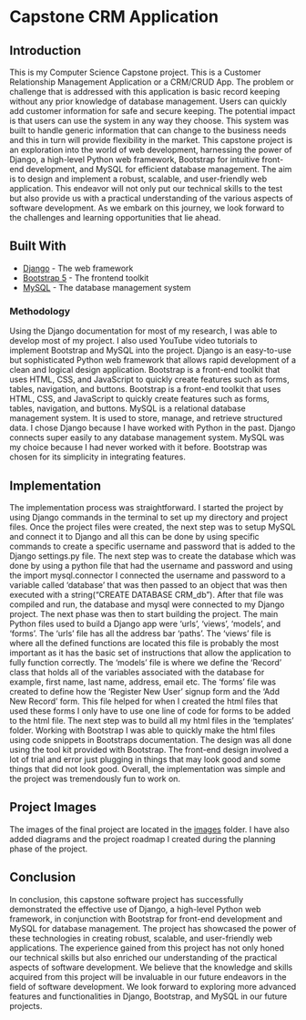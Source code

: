 # Capstone CRM Application
## Introduction
This is my Computer Science Capstone project. This is a Customer Relationship Management Application or a CRM/CRUD App. The problem or challenge that is addressed with this application is basic record keeping without any prior knowledge of database management. Users can quickly add customer information for safe and secure keeping. The potential impact is that users can use the system in any way they choose. This system was built to handle generic information that can change to the business needs and this in turn will provide flexibility in the market. This capstone project is an exploration into the world of web development, harnessing the power of Django, a high-level Python web framework, Bootstrap for intuitive front-end development, and MySQL for efficient database management. The aim is to design and implement a robust, scalable, and user-friendly web application. This endeavor will not only put our technical skills to the test but also provide us with a practical understanding of the various aspects of software development. As we embark on this journey, we look forward to the challenges and learning opportunities that lie ahead.
## Built With
* [Django](https://www.djangoproject.com/) - The web framework
* [Bootstrap 5](https://getbootstrap.com/docs/5.3/getting-started/introduction/) - The frontend toolkit
* [MySQL](https://www.mysql.com/) - The database management system
### Methodology
Using the Django documentation for most of my research, I was able to develop most of my project. I also used YouTube video tutorials to implement Bootstrap and MySQL into the project. Django is an easy-to-use but sophisticated Python web framework that allows rapid development of a clean and logical design application. Bootstrap is a front-end toolkit that uses HTML, CSS, and JavaScript to quickly create features such as forms, tables, navigation, and buttons. Bootstrap is a front-end toolkit that uses HTML, CSS, and JavaScript to quickly create features such as forms, tables, navigation, and buttons. MySQL is a relational database management system. It is used to store, manage, and retrieve structured data. I chose Django because I have worked with Python in the past. Django connects super easily to any database management system. MySQL was my choice because I had never worked with it before. Bootstrap was chosen for its simplicity in integrating features.
## Implementation
The implementation process was straightforward. I started the project by using Django commands in the terminal to set up my directory and project files. Once the project files were created, the next step was to setup MySQL and connect it to Django and all this can be done by using specific commands to create a specific username and password that is added to the Django settings.py file. The next step was to create the database which was done by using a python file that had the username and password and using the import mysql.connector I connected the username and password to a variable called ‘database’ that was then passed to an object that was then executed with a string(“CREATE DATABASE CRM_db”). After that file was compiled and run, the database and mysql were connected to my Django project. The next phase was then to start building the project. The main Python files used to build a Django app were ‘urls’, ‘views’, ‘models’, and ‘forms’. The ‘urls’ file has all the address bar ‘paths’. The ‘views’ file is where all the defined functions are located this file is probably the most important as it has the basic set of instructions that allow the application to fully function correctly. The ‘models’ file is where we define the ‘Record’ class that holds all of the variables associated with the database for example, first name, last name, address, email etc. The ‘forms’ file was created to define how the ‘Register New User’ signup form and the ‘Add New Record’ form. This file helped for when I created the html files that used these forms I only have to use one line of code for forms to be added to the html file. The next step was to build all my html files in the ‘templates’ folder. Working with Bootstrap I was able to quickly make the html files using code snippets in Bootstraps documentation. The design was all done using the tool kit provided with Bootstrap. The front-end design involved a lot of trial and error just plugging in things that may look good and some things that did not look good. Overall, the implementation was simple and the project was tremendously fun to work on.
## Project Images
The images of the final project are located in the [images](https://github.com/TobeyTobes/CRM_App/tree/main/images) folder. I have also added diagrams and the project roadmap I created during the planning phase of the project.

## Conclusion
In conclusion, this capstone software project has successfully demonstrated the effective use of Django, a high-level Python web framework, in conjunction with Bootstrap for front-end development and MySQL for database management. The project has showcased the power of these technologies in creating robust, scalable, and user-friendly web applications. The experience gained from this project has not only honed our technical skills but also enriched our understanding of the practical aspects of software development. We believe that the knowledge and skills acquired from this project will be invaluable in our future endeavors in the field of software development. We look forward to exploring more advanced features and functionalities in Django, Bootstrap, and MySQL in our future projects.
